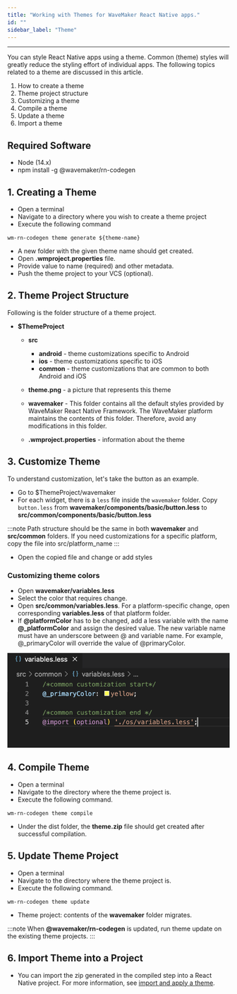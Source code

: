 ```yaml
---
title: "Working with Themes for WaveMaker React Native apps."
id: ""
sidebar_label: "Theme"
---
```

---

You can style React Native apps using a theme. Common (theme) styles will greatly reduce the styling effort of individual apps. The following topics related to a theme are discussed in this article.

1. How to create a theme
2. Theme project structure
3. Customizing a theme
4. Compile a theme
5. Update a theme
6. Import a theme

## Required Software

- Node (14.x)
- npm install -g @wavemaker/rn-codegen 

## 1. Creating a Theme

- Open a terminal
- Navigate to a directory where you wish to create a theme project
- Execute the following command

```
wm-rn-codegen theme generate ${theme-name}
```
- A new folder with the given theme name should get created.
- Open **.wmproject.properties** file.
- Provide value to name (required) and other metadata.
- Push the theme project to your VCS (optional).

## 2. Theme Project Structure

Following is the folder structure of a theme project.

- **$ThemeProject**
    - **src**
        - **android** - theme customizations specific to Android
        - **ios**  - theme customizations specific to iOS
        - **common** - theme customizations that are common to both Android and iOS
    - **theme.png** - a picture that represents this theme
    - **wavemaker** - This folder contains all the default styles provided by WaveMaker React Native Framework. The WaveMaker platform maintains the contents of this folder. Therefore, avoid any modifications in this folder.

    - **.wmproject.properties** - information about the theme

## 3. Customize Theme

To understand customization, let's take the button as an example.

- Go to $ThemeProject/wavemaker
- For each widget, there is a `less` file inside the `wavemaker` folder. Copy `button.less` from **wavemaker/components/basic/button.less** to **src/common/components/basic/button.less**  

:::note
Path structure should be the same in both **wavemaker** and **src/common** folders. If you need customizations for a specific platform, copy the file into src/platform_name
:::

- Open the copied file and change or add styles

### Customizing theme colors

- Open **wavemaker/variables.less**
- Select the color that requires change.
- Open **src/common/variables.less**. For a platform-specific change, open corresponding **variables.less** of that platform folder.
- If **@platformColor** has to be changed, add a less variable with the name **@_platformColor** and assign the desired value. The new variable name must have an underscore between @ and variable name. For example, @_primaryColor will override the value of @primaryColor.

![](/learn/assets/rn_theme_variables.png)

## 4. Compile Theme

- Open a terminal
- Navigate to the directory where the theme project is.
- Execute the following command.

```
wm-rn-codegen theme compile
```

- Under the dist folder, the **theme.zip** file should get created after successful compilation.

## 5. Update Theme Project

- Open a terminal
- Navigate to the directory where the theme project is.
- Execute the following command.

```
wm-rn-codegen theme update
```

- Theme project: contents of the **wavemaker** folder migrates.  

:::note
When **@wavemaker/rn-codegen** is updated, run theme update on the existing theme projects.
:::

## 6. Import Theme into a Project

- You can import the zip generated in the compiled step into a React Native project. For more information, see [import and apply a theme](/learn/app-development/ui-design/themes#import-theme).
